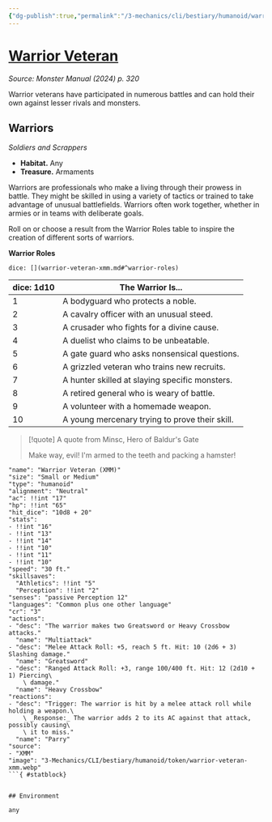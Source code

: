 ```yaml
---
{"dg-publish":true,"permalink":"/3-mechanics/cli/bestiary/humanoid/warrior-veteran-xmm/","tags":["ttrpg-cli/compendium/src/5e/xmm","ttrpg-cli/monster/cr/3","ttrpg-cli/monster/environment/any","ttrpg-cli/monster/size/small-or-medium","ttrpg-cli/monster/type/humanoid"],"noteIcon":""}
---
```


# [Warrior Veteran](3-Mechanics\CLI\bestiary\humanoid/warrior-veteran-xmm.md)
*Source: Monster Manual (2024) p. 320*  

Warrior veterans have participated in numerous battles and can hold their own against lesser rivals and monsters.

## Warriors

*Soldiers and Scrappers*

- **Habitat.** Any  
- **Treasure.** Armaments  

Warriors are professionals who make a living through their prowess in battle. They might be skilled in using a variety of tactics or trained to take advantage of unusual battlefields. Warriors often work together, whether in armies or in teams with deliberate goals.

Roll on or choose a result from the Warrior Roles table to inspire the creation of different sorts of warriors.

**Warrior Roles**

`dice: [](warrior-veteran-xmm.md#^warrior-roles)`

| dice: 1d10 | The Warrior Is... |
|------------|-------------------|
| 1 | A bodyguard who protects a noble. |
| 2 | A cavalry officer with an unusual steed. |
| 3 | A crusader who fights for a divine cause. |
| 4 | A duelist who claims to be unbeatable. |
| 5 | A gate guard who asks nonsensical questions. |
| 6 | A grizzled veteran who trains new recruits. |
| 7 | A hunter skilled at slaying specific monsters. |
| 8 | A retired general who is weary of battle. |
| 9 | A volunteer with a homemade weapon. |
| 10 | A young mercenary trying to prove their skill. |{ #warrior-roles}


> [!quote] A quote from Minsc, Hero of Baldur's Gate  
> 
> Make way, evil! I'm armed to the teeth and packing a hamster!


```statblock
"name": "Warrior Veteran (XMM)"
"size": "Small or Medium"
"type": "humanoid"
"alignment": "Neutral"
"ac": !!int "17"
"hp": !!int "65"
"hit_dice": "10d8 + 20"
"stats":
- !!int "16"
- !!int "13"
- !!int "14"
- !!int "10"
- !!int "11"
- !!int "10"
"speed": "30 ft."
"skillsaves":
  "Athletics": !!int "5"
  "Perception": !!int "2"
"senses": "passive Perception 12"
"languages": "Common plus one other language"
"cr": "3"
"actions":
- "desc": "The warrior makes two Greatsword or Heavy Crossbow attacks."
  "name": "Multiattack"
- "desc": "Melee Attack Roll: +5, reach 5 ft. Hit: 10 (2d6 + 3) Slashing damage."
  "name": "Greatsword"
- "desc": "Ranged Attack Roll: +3, range 100/400 ft. Hit: 12 (2d10 + 1) Piercing\
    \ damage."
  "name": "Heavy Crossbow"
"reactions":
- "desc": "Trigger: The warrior is hit by a melee attack roll while holding a weapon.\
    \ _Response:_ The warrior adds 2 to its AC against that attack, possibly causing\
    \ it to miss."
  "name": "Parry"
"source":
- "XMM"
"image": "3-Mechanics/CLI/bestiary/humanoid/token/warrior-veteran-xmm.webp"
```{ #statblock}


## Environment

any